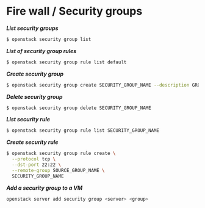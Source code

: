 Fire wall / Security groups
===========================

***List security groups***

```bash
$ openstack security group list
```

***List of security group rules***

```bash
$ openstack security group rule list default
```

***Create security group***

```bash
$ openstack security group create SECURITY_GROUP_NAME --description GROUP_DESCRIPTION
```

***Delete security group***

```bash
$ openstack security group delete SECURITY_GROUP_NAME
```

***List security rule***

```bash
$ openstack security group rule list SECURITY_GROUP_NAME
```

***Create security rule***

```bash
$ openstack security group rule create \
  --protocol tcp \
  --dst-port 22:22 \
  --remote-group SOURCE_GROUP_NAME \
  SECURITY_GROUP_NAME
```

***Add a security group to a VM***

```bash
openstack server add security group <server> <group>
```